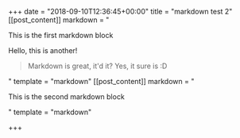 +++
date = "2018-09-10T12:36:45+00:00"
title = "markdown test 2"
[[post_content]]
markdown = "<p>This is the first markdown block</p><p></p><p>Hello, this is another!</p><p></p><blockquote><p>Markdown is great, it'd it? Yes, it sure is :D</p></blockquote>"
template = "markdown"
[[post_content]]
markdown = "<p>This is the second markdown block</p>"
template = "markdown"

+++
